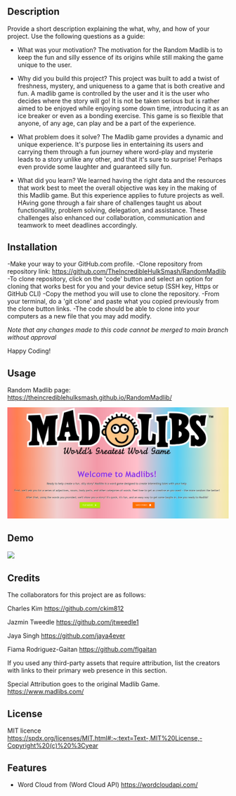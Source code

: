 # <Random-Madlib>

## Description

Provide a short description explaining the what, why, and how of your project. Use the following questions as a guide:

- What was your motivation?
The motivation for the Random Madlib is to keep the fun and silly essence of its origins while still making the game unique to the user.

- Why did you build this project?
This project was built to add a twist of freshness, mystery, and uniqueness to a game that is both creative and fun. A madlib game is controlled by the user and it is the user who decides where the story will go! It is not be taken serious but is rather aimed to be enjoyed while enjoying some down time, introducing it as an ice breaker or even as a bonding exercise. This game is so flexible that anyone, of any age, can play and be a part of the experience.

- What problem does it solve?
The Madlib game provides a dynamic and unique experience. It's purpose lies in entertaining its users and carrying them through a fun journey where word-play and mysterie leads to a story unlike any other, and that it's sure to surprise! Perhaps even provide some laughter and guaranteed silly fun. 

- What did you learn?
We learned having the right data and the resources that work best to meet the overall objective was key in the making of this Madlib game. But this experience applies to future projects as well. HAving gone through a fair share of challenges taught us about functionallity, problem solving, delegation, and assistance. These challenges also enhanced our collaboration, communication and teamwork to meet deadlines accordingly.


## Installation

-Make your way to your GitHub.com profile.
-Clone repository from repository link:
https://github.com/TheIncredibleHulkSmash/RandomMadlib
-To clone repository, click on the 'code' button and select an option for cloning that works best for you and your device setup (SSH key, Https or GitHub CLI)
-Copy the method you will use to clone the repository.
-From your terminal, do a 'git clone' and paste what you copied previously from the clone button links.
-The code should be able to clone into your computers as a new file that you may add modify.

*Note that any changes made to this code cannot be merged to main branch without approval*

Happy Coding!


## Usage

Random Madlib page:
https://theincrediblehulksmash.github.io/RandomMadlib/

![alt text](./assets/img/randomMadlib%20screenshot.png)

## Demo

[![](https://markdown-videos.deta.dev/youtube/4XWcoLKvMU4)](https://youtu.be/4XWcoLKvMU4)

## Credits

The collaborators for this project are as follows:

Charles Kim
https://github.com/ckim812

Jazmin Tweedle
https://github.com/jtweedle1

Jaya Singh
https://github.com/jaya4ever

Fiama Rodriguez-Gaitan
https://github.com/flgaitan

If you used any third-party assets that require attribution, list the creators with links to their primary web presence in this section.

Special Attribution goes to the original Madlib Game.
https://www.madlibs.com/


## License

MIT licence
https://spdx.org/licenses/MIT.html#:~:text=Text-,MIT%20License,-Copyright%20(c)%20%3Cyear


## Features
- Word Cloud from (Word Cloud API)
https://wordcloudapi.com/


